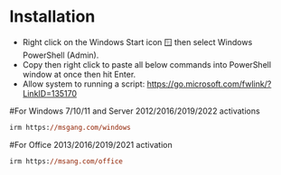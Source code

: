 # Installation

- Right click on the Windows Start icon 🪟 then select Windows PowerShell (Admin).
- Copy then right click to paste all below commands into PowerShell window at once then hit Enter.
- Allow system to running a script: https://go.microsoft.com/fwlink/?LinkID=135170

#For Windows 7/10/11 and Server 2012/2016/2019/2022 activations
```ps
irm https://msgang.com/windows    
```
#For Office 2013/2016/2019/2021 activation
```ps
irm https://msang.com/office      
```
